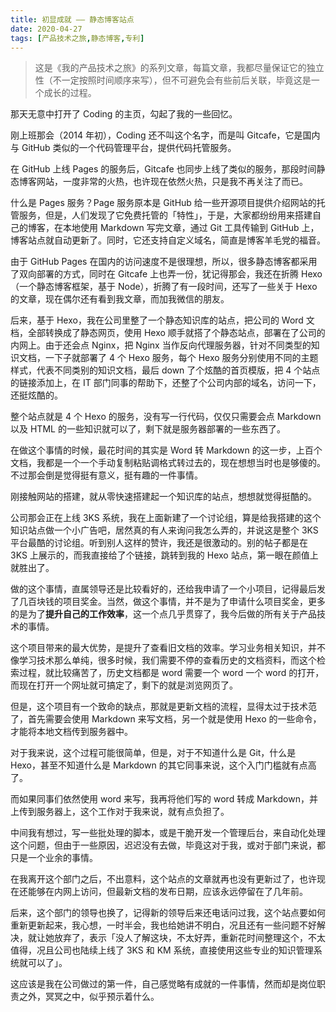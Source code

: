 ```yaml
---
title: 初显成就 —— 静态博客站点
date: 2020-04-27
tags: [产品技术之旅,静态博客,专利]
---
```


> 这是《我的产品技术之旅》的系列文章，每篇文章，我都尽量保证它的独立性（不一定按照时间顺序来写），但不可避免会有些前后关联，毕竟这是一个成长的过程。

那天无意中打开了 Coding 的主页，勾起了我的一些回忆。

刚上班那会（2014 年初），Coding 还不叫这个名字，而是叫 Gitcafe，它是国内与 GitHub 类似的一个代码管理平台，提供代码托管服务。

在 GitHub 上线 Pages 的服务后，Gitcafe 也同步上线了类似的服务，那段时间静态博客网站，一度非常的火热，也许现在依然火热，只是我不再关注了而已。

什么是 Pages 服务？Page 服务原本是 GitHub 给一些开源项目提供介绍网站的托管服务，但是，人们发现了它免费托管的「特性」，于是，大家都纷纷用来搭建自己的博客，在本地使用 Markdown 写完文章，通过 Git 工具传输到 GitHub 上，博客站点就自动更新了。同时，它还支持自定义域名，简直是博客羊毛党的福音。

由于 GitHub Pages 在国内的访问速度不是很理想，所以，很多静态博客都采用了双向部署的方式，同时在 Gitcafe 上也弄一份，犹记得那会，我还在折腾 Hexo（一个静态博客框架，基于 Node），折腾了有一段时间，还写了一些关于 Hexo 的文章，现在偶尔还有看到我文章，而加我微信的朋友。

后来，基于 Hexo，我在公司里整了一个静态知识库的站点，把公司的 Word 文档，全部转换成了静态网页，使用 Hexo 顺手就搭了个静态站点，部署在了公司的内网上。由于还会点 Nginx，把 Nginx 当作反向代理服务器，针对不同类型的知识文档，一下子就部署了 4 个 Hexo 服务，每个 Hexo 服务分别使用不同的主题样式，代表不同类别的知识文档，最后 down 了个炫酷的首页模版，把 4 个站点的链接添加上，在 IT 部门同事的帮助下，还整了个公司内部的域名，访问一下，还挺炫酷的。

整个站点就是 4 个 Hexo 的服务，没有写一行代码，仅仅只需要会点 Markdown 以及 HTML 的一些知识就可以了，剩下就是服务器部署的一些东西了。

在做这个事情的时候，最花时间的其实是 Word 转 Markdown 的这一步，上百个文档，我都是一个一个手动复制粘贴调格式转过去的，现在想想当时也是够傻的。不过那会倒是觉得挺有意义，挺有趣的一件事情。

刚接触网站的搭建，就从零快速搭建起一个知识库的站点，想想就觉得挺酷的。

公司那会正在上线 3KS 系统，我在上面新建了一个讨论组，算是给我搭建的这个知识站点做一个小广告吧，居然真的有人来询问我怎么弄的，并说这是整个 3KS 平台最酷的讨论组。听到别人这样的赞许，我还是很激动的。别的帖子都是在 3KS 上展示的，而我直接给了个链接，跳转到我的 Hexo 站点，第一眼在颜值上就胜出了。

做的这个事情，直属领导还是比较看好的，还给我申请了一个小项目，记得最后发了几百块钱的项目奖金。当然，做这个事情，并不是为了申请什么项目奖金，更多的是为了**提升自己的工作效率**，这一个点几乎贯穿了，我今后做的所有关于产品技术的事情。

这个项目带来的最大优势，是提升了查看旧文档的效率。学习业务相关知识，并不像学习技术那么单纯，很多时候，我们需要不停的查看历史的文档资料，而这个检索过程，就比较痛苦了，历史文档都是 word 需要一个 word 一个 word 的打开，而现在打开一个网址就可搞定了，剩下的就是浏览网页了。

但是，这个项目有一个致命的缺点，那就是更新文档的流程，显得太过于技术范了，首先需要会使用 Markdown 来写文档，另一个就是使用 Hexo 的一些命令，才能将本地文档传到服务器中。

对于我来说，这个过程可能很简单，但是，对于不知道什么是 Git，什么是 Hexo，甚至不知道什么是 Markdown 的其它同事来说，这个入门门槛就有点高了。

而如果同事们依然使用 word 来写，我再将他们写的 word 转成 Markdown，并上传到服务器上，这个工作对于我来说，就有点负担了。

中间我有想过，写一些批处理的脚本，或是干脆开发一个管理后台，来自动化处理这个问题，但由于一些原因，迟迟没有去做，毕竟这对于我，或对于部门来说，都只是一个业余的事情。

在我离开这个部门之后，不出意料，这个站点的文章就再也没有更新过了，也许现在还能够在内网上访问，但最新文档的发布日期，应该永远停留在了几年前。

后来，这个部门的领导也换了，记得新的领导后来还电话问过我，这个站点要如何重新更新起来，我心想，一时半会，我也给她讲不明白，况且还有一些问题不好解决，就让她放弃了，表示「没人了解这块，不太好弄，重新花时间整理这个，不太值得，况且公司也陆续上线了 3KS 和 KM 系统，直接使用这些专业的知识管理系统就可以了」。

这应该是我在公司做过的第一件，自己感觉略有成就的一件事情，然而却是岗位职责之外，冥冥之中，似乎预示着什么。